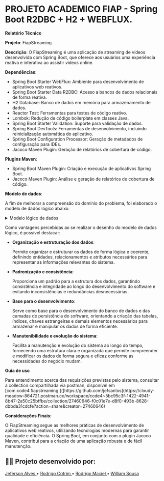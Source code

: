 # PROJETO ACADEMICO FIAP - Spring Boot R2DBC + H2 + WEBFLUX.

**Relatório Técnico**

**Projeto**: FiapStreaming

**Descrição**:
O FiapStreaming é uma aplicação de streaming de vídeos desenvolvida com Spring Boot, que oferece aos usuários uma experiência reativa e interativa ao assistir vídeos online.

**Dependências**:
- Spring Boot Starter WebFlux: Ambiente para desenvolvimento de aplicativos web reativos.
- Spring Boot Starter Data R2DBC: Acesso a bancos de dados relacionais de forma reativa.
- H2 Database: Banco de dados em memória para armazenamento de dados.
- Reactor Test: Ferramentas para testes de código reativo.
- Lombok: Redução de código boilerplate em classes Java.
- Spring Boot Starter Validation: Suporte para validação de dados.
- Spring Boot DevTools: Ferramentas de desenvolvimento, incluindo reinicialização automática do aplicativo.
- Spring Boot Configuration Processor: Geração de metadados de configuração para IDEs.
- Jacoco Maven Plugin: Geração de relatórios de cobertura de código.

**Plugins Maven**:
- Spring Boot Maven Plugin: Criação e execução de aplicativos Spring Boot.
- Jacoco Maven Plugin: Análise e geração de relatórios de cobertura de código.

**Modelo de dados**:

<p> A fim de melhorar a compreensão do domínio do problema, foi elaborado o modelo de dados lógico abaixo: </p>

<details>
<summary>Modelo lógico de dados</summary>

![modelo-dados-logico.jpeg](images%2Fmodelo-dados-logico.jpeg)

</details>

<p> Como vantagens percebidas ao se realizar o desenho do modelo de dados lógico, é possível destacar:

- **Organização e estruturação dos dados**: <p> Permite organizar e estruturar os dados de forma lógica e coerente, definindo entidades, relacionamentos e atributos necessários para representar as informações relevantes do sistema. </p>

- **Padronização e consistência**: <p>Proporciona um padrão para a estrutura dos dados, garantindo consistência e integridade ao longo do desenvolvimento do software e evitando inconsistências e redundâncias desnecessárias.</p>

- **Base para o desenvolvimento**: <p>Serve como base para o desenvolvimento do banco de dados e das camadas de persistência do software, orientando a criação das tabelas, índices, chaves estrangeiras e demais elementos necessários para armazenar e manipular os dados de forma eficiente.</p>

- **Manutenibilidade e evolução do sistema**: <p> Facilita a manutenção e evolução do sistema ao longo do tempo, fornecendo uma estrutura clara e organizada que permite compreender e modificar os dados de forma segura e eficaz conforme as necessidades do negócio mudam. </p>

**Guia de uso**
<p>Para entendimento acerca das requisições previstas pelo sistema, consultar a collection compartilhada via postman, disponível em [com.code4.fiapstreaming ]([https://github.com/jefsantos](https://cloudy-meadow-864721.postman.co/workspace/code4~5bc95c3f-1422-4941-8b47-2a50c25bffbe/collection/27460646-f0c01e7e-d8f0-493b-8628-dbbda31cdcfe?action=share&creator=27460646)</p>

**Considerações Finais**:
 <p> O FiapStreaming segue as melhores práticas de desenvolvimento de aplicativos web reativos, utilizando tecnologias modernas para garantir qualidade e eficiência. O Spring Boot, em conjunto com o plugin Jacoco Maven, contribui para a criação de uma aplicação robusta e de fácil manutenção. </p>


## 👨‍🎓 Projeto desenvolvido por:

[Jeferson Alves ](https://github.com/jefsantos)•
[Rodrigo Cotrim ](https://github.com/rdgmv)•
[Rodrigo Maciel ](https://github.com/rodrigomgalvao)•
[William Sousa ](https://github.com/willrsousa94)
